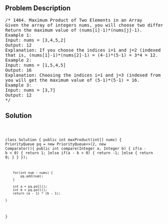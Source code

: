 <!--
<style>
  body { font-family: Arial, sans-serif; }
  .container { max-width: 100%; margin: 0 auto; padding: 10px; }
  .comment-block { max-width: 30%; background-color: #f9f9f9; padding: 10px; border-left: 5px solid #ccc; overflow-wrap: break-word; white-space: pre-wrap; }
  .code-block { background-color: #f4f4f4; padding: 10px; border: 1px solid #ddd; overflow-wrap: break-word; white-space: pre-wrap; }
</style>
-->

<div class='container'>
<h2>Problem Description</h2>
<div class='comment-block'>
<pre>
/* 1464. Maximum Product of Two Elements in an Array
Given the array of integers nums, you will choose two different indices i and j of that array.
Return the maximum value of (nums[i]-1)*(nums[j]-1).
Example 1:
Input: nums = [3,4,5,2]
Output: 12
Explanation: If you choose the indices i=1 and j=2 (indexed from 0), you will get the maximum value,
that is, (nums[1]-1)*(nums[2]-1) = (4-1)*(5-1) = 3*4 = 12.
Example 2:
Input: nums = [1,5,4,5]
Output: 16
Explanation: Choosing the indices i=1 and j=3 (indexed from 0),
you will get the maximum value of (5-1)*(5-1) = 16.
Example 3:
Input: nums = [3,7]
Output: 12
*/
</pre>
</div>

<h2>Solution</h2>
<div class='code-block'>
<pre><code class='language-java'>

class Solution {
    public int maxProduct(int[] nums) {
        PriorityQueue<Integer> pq = new PriorityQueue<>(2, new Comparator<Integer>(){
            public int compare(Integer a, Integer b) {
                if(a - b < 0) {
                    return 1;
                }else if(a - b > 0) {
                    return -1;
                }else {
                    return 0;
                }
            }
        });
        
        for(int num : nums) {
            pq.add(num);
        }
        
        int a = pq.poll();
        int b = pq.poll();
        return (a - 1) * (b - 1);
        
    }
}</code></pre>
</div>
</div>
